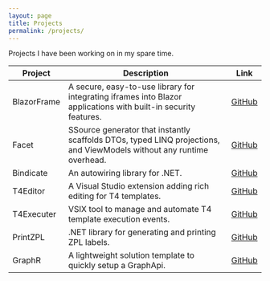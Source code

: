 ```yaml
---
layout: page
title: Projects
permalink: /projects/
---
```


Projects I have been working on in my spare time.

| Project     | Description                                                      | Link                                             |
|-------------|------------------------------------------------------------------|--------------------------------------------------|
| BlazorFrame | A secure, easy-to-use library for integrating iframes into Blazor applications with built-in security features. | [GitHub](https://github.com/Tim-Maes/BlazorFrame) |
| Facet       | SSource generator that instantly scaffolds DTOs, typed LINQ projections, and ViewModels without any runtime overhead. | [GitHub](https://github.com/Tim-Maes/Facet)      |
| Bindicate   | An autowiring library for .NET.  | [GitHub](https://github.com/Tim-Maes/Bindicate)  |
| T4Editor    | A Visual Studio extension adding rich editing for T4 templates.  | [GitHub](https://github.com/Tim-Maes/T4Editor)   |
| T4Executer  | VSIX tool to manage and automate T4 template execution events.   | [GitHub](https://github.com/Tim-Maes/T4Executer) |
| PrintZPL    | .NET library for generating and printing ZPL labels. | [GitHub](https://github.com/Tim-Maes/PrintZPL)   |
| GraphR      | A lightweight solution template to quickly setup a GraphApi. | [GitHub](https://github.com/Tim-Maes/GraphR)     |
